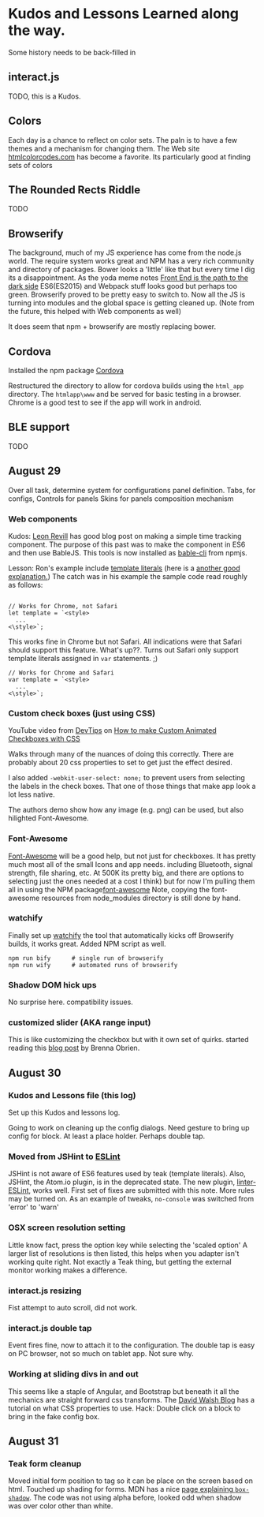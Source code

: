 
# Kudos and Lessons Learned along the way.

Some history needs to be back-filled in

## interact.js
TODO, this is a Kudos.

## Colors
Each day is a chance to reflect on color sets. The paln is to have a few themes and a mechanism for changing them. The Web site [htmlcolorcodes.com](http://htmlcolorcodes.com/) has become a favorite. Its particularly good at finding sets of colors

## The Rounded Rects Riddle
TODO

## Browserify
The background, much of my JS experience has come from the node.js world.
The require system works great and NPM has a very rich community and directory of packages. Bower looks a 'little' like that but every time I dig its a disappointment. As the yoda meme notes [Front End is the path to the dark side](http://i.imgur.com/mFMKEcB.jpg) ES6(ES2015) and Webpack stuff looks good but perhaps too green. Browserify proved to be pretty easy to switch to. Now all the JS is turning into modules and the global space is getting cleaned up.  (Note from the future, this helped with Web components as well)

It does seem that npm + browserify are mostly replacing bower.


## Cordova
Installed the npm package [Cordova](https://www.npmjs.com/package/cordova)

Restructured the directory to allow for cordova builds using the ```html_app``` directory. The ```htmlapp\www``` and be served for basic testing in a browser. Chrome is a good test to see if the app will work in android.

## BLE support
TODO

## August 29
Over all task, determine system for configurations panel definition.
Tabs, for configs,
Controls for panels
Skins for panels
composition mechanism

### Web components

Kudos: [Leon Revill](https://blog.revillweb.com/write-web-components-with-es2015-es6-75585e1f2584#.ncfmkpajj)
has good blog post on making a simple time tracking component. The purpose of
this past was to make the component in ES6 and then use BableJS. This tools is
now installed as [bable-cli](https://www.npmjs.com/package/babel-cli) from npmjs.

Lesson:
Ron's example include [template literals](https://developer.mozilla.org/en-US/docs/Web/JavaScript/Reference/Template_literals) (here is a [another good explanation.](https://developers.google.com/web/updates/2015/01/ES6-Template-Strings)) The catch was in his example the sample code read roughly as follows:

```

// Works for Chrome, not Safari
let template = `<style>   
  ...    
<\style>`;
```

This works fine in Chrome but not Safari. All indications were that Safari should support this feature. What's up??. Turns out Safari only support template literals
assigned in ```var``` statements. ;)

```
// Works for Chrome and Safari
var template = `<style>
  ...       
<\style>`;
```
### Custom check boxes (just using CSS)
YouTube video from [DevTips](https://www.youtube.com/user/DevTipsForDesigners) on [How to make Custom Animated Checkboxes with CSS](https://www.youtube.com/watch?v=ojWA8pdT-zY)

Walks through many of the nuances of doing this correctly. There are probably about 20 css properties to set to get just the effect desired.

I also added ```-webkit-user-select: none;``` to prevent users from selecting the labels in the check boxes.
That one of those things that make app look a lot less native.

The authors demo show how any image (e.g. png) can be used, but also hilighted Font-Awesome.

### Font-Awesome

[Font-Awesome](http://fontawesome.io/) will be a good help, but not just for checkboxes. It has pretty much most all of the small Icons and app needs. including Bluetooth, signal strength, file sharing, etc. At 500K its pretty big, and there are options to selecting just the ones needed at a cost I think) but for now I'm pulling them all in using the NPM package[font-awesome](https://www.npmjs.com/package/font-awesome) Note, copying the font-awesome resources from node_modules
directory is still done by hand.

### watchify
Finally set up [watchify](https://www.npmjs.com/package/watchify) the tool that automatically kicks off Browserify builds, it works great. Added NPM script as well.

```
npm run bify      # single run of browserify
npm run wify      # automated runs of browserify
```

### Shadow DOM hick ups

No surprise here. compatibility issues.

### customized slider (AKA range input)

This is like customizing the checkbox but with it own set of quirks. started reading this [blog post](http://brennaobrien.com/blog/2014/05/style-input-type-range-in-every-browser.html) by Brenna Obrien.

## August 30

### Kudos and Lessons file (this log)
Set up this Kudos and lessons log.

Going to work on cleaning up the config dialogs. Need gesture to bring up config for block. At least a place holder. Perhaps double tap.

### Moved from JSHint to [ESLint](https://www.npmjs.com/package/eslint)
JSHint is not aware of ES6 features used by teak (template literals). Also, JSHint, the Atom.io plugin, is in the deprecated state. The new plugin, [linter-ESLint](https://atom.io/packages/linter-eslint), works well. First set of fixes are submitted with this note. More rules may be turned on. As an example of tweaks, ```no-console``` was switched from 'error' to 'warn'

### OSX screen resolution setting
Little know fact, press the option key while selecting the 'scaled option' A larger list of resolutions is then listed, this helps when you adapter isn't working quite right. Not exactly a Teak thing, but getting the external monitor working makes a difference.

### interact.js resizing
Fist attempt to auto scroll, did not work.

### interact.js double tap
Event fires fine, now to attach it to the configuration. The double tap is easy on PC browser, not so much on tablet app. Not sure why.

### Working at sliding divs in and out
This seems like a staple of Angular, and Bootstrap but beneath it all
the mechanics are straight forward css transforms. The [David Walsh Blog](https://davidwalsh.name/css-slide)
has a tutorial on what CSS properties to use. Hack: Double click on a block
to bring in the fake config box.

## August 31

### Teak form cleanup
Moved initial form position to tag so it can be place on the screen based on html.
Touched up shading for forms. MDN has a nice [page explaining ```box-shadow```](https://developer.mozilla.org/en-US/docs/Web/CSS/box-shadow). The code was not using alpha before, looked odd when shadow was over color other than white.
